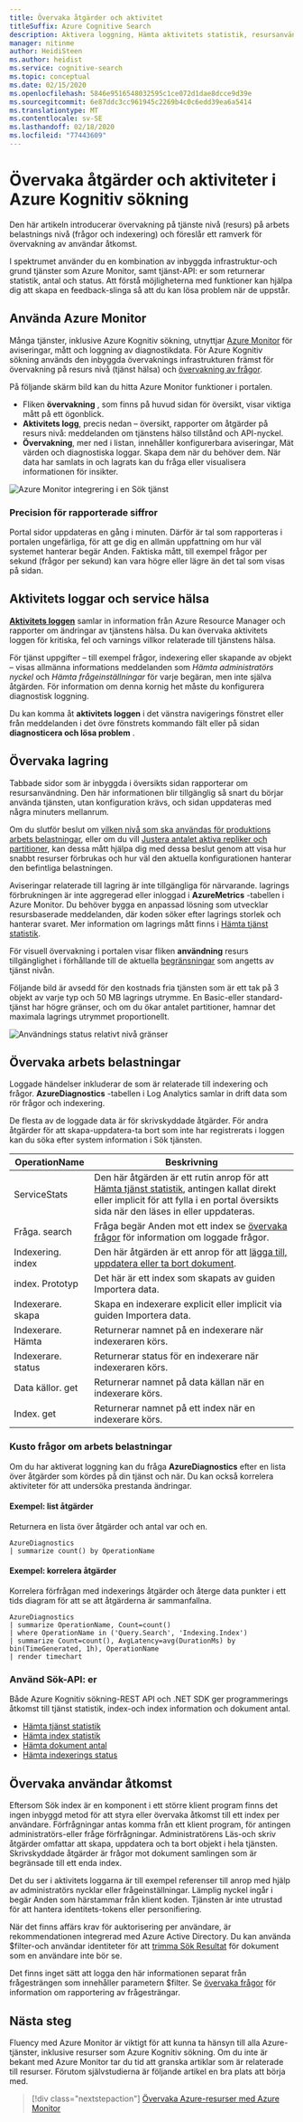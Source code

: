 ```yaml
---
title: Övervaka åtgärder och aktivitet
titleSuffix: Azure Cognitive Search
description: Aktivera loggning, Hämta aktivitets statistik, resursanvändning och andra system data från en Azure Kognitiv sökning-tjänst.
manager: nitinme
author: HeidiSteen
ms.author: heidist
ms.service: cognitive-search
ms.topic: conceptual
ms.date: 02/15/2020
ms.openlocfilehash: 5846e9516548032595c1ce072d1dae8dcce9d39e
ms.sourcegitcommit: 6e87ddc3cc961945c2269b4c0c6edd39ea6a5414
ms.translationtype: MT
ms.contentlocale: sv-SE
ms.lasthandoff: 02/18/2020
ms.locfileid: "77443609"
---
```

# <a name="monitor-operations-and-activity-of-azure-cognitive-search"></a>Övervaka åtgärder och aktiviteter i Azure Kognitiv sökning

Den här artikeln introducerar övervakning på tjänste nivå (resurs) på arbets belastnings nivå (frågor och indexering) och föreslår ett ramverk för övervakning av användar åtkomst.

I spektrumet använder du en kombination av inbyggda infrastruktur-och grund tjänster som Azure Monitor, samt tjänst-API: er som returnerar statistik, antal och status. Att förstå möjligheterna med funktioner kan hjälpa dig att skapa en feedback-slinga så att du kan lösa problem när de uppstår.

## <a name="use-azure-monitor"></a>Använda Azure Monitor

Många tjänster, inklusive Azure Kognitiv sökning, utnyttjar [Azure Monitor](https://docs.microsoft.com/azure/azure-monitor/) för aviseringar, mått och loggning av diagnostikdata. För Azure Kognitiv sökning används den inbyggda övervaknings infrastrukturen främst för övervakning på resurs nivå (tjänst hälsa) och [övervakning av frågor](search-monitor-queries.md).

På följande skärm bild kan du hitta Azure Monitor funktioner i portalen.

+ Fliken **övervakning** , som finns på huvud sidan för översikt, visar viktiga mått på ett ögonblick.
+ **Aktivitets logg**, precis nedan – översikt, rapporter om åtgärder på resurs nivå: meddelanden om tjänstens hälso tillstånd och API-nyckel.
+ **Övervakning**, mer ned i listan, innehåller konfigurerbara aviseringar, Mät värden och diagnostiska loggar. Skapa dem när du behöver dem. När data har samlats in och lagrats kan du fråga eller visualisera informationen för insikter.

![Azure Monitor integrering i en Sök tjänst](./media/search-monitor-usage/azure-monitor-search.png
 "Azure Monitor integrering i en Sök tjänst")

### <a name="precision-of-reported-numbers"></a>Precision för rapporterade siffror

Portal sidor uppdateras en gång i minuten. Därför är tal som rapporteras i portalen ungefärliga, för att ge dig en allmän uppfattning om hur väl systemet hanterar begär Anden. Faktiska mått, till exempel frågor per sekund (frågor per sekund) kan vara högre eller lägre än det tal som visas på sidan.

## <a name="activity-logs-and-service-health"></a>Aktivitets loggar och service hälsa

[**Aktivitets loggen**](https://docs.microsoft.com/azure/azure-monitor/platform/activity-log-view) samlar in information från Azure Resource Manager och rapporter om ändringar av tjänstens hälsa. Du kan övervaka aktivitets loggen för kritiska, fel och varnings villkor relaterade till tjänstens hälsa.

För tjänst uppgifter – till exempel frågor, indexering eller skapande av objekt – visas allmänna informations meddelanden som *Hämta administratörs nyckel* och *Hämta frågeinställningar* för varje begäran, men inte själva åtgärden. För information om denna kornig het måste du konfigurera diagnostisk loggning.

Du kan komma åt **aktivitets loggen** i det vänstra navigerings fönstret eller från meddelanden i det övre fönstrets kommando fält eller på sidan **diagnosticera och lösa problem** .

## <a name="monitor-storage"></a>Övervaka lagring

Tabbade sidor som är inbyggda i översikts sidan rapporterar om resursanvändning. Den här informationen blir tillgänglig så snart du börjar använda tjänsten, utan konfiguration krävs, och sidan uppdateras med några minuters mellanrum. 

Om du slutför beslut om [vilken nivå som ska användas för produktions arbets belastningar](search-sku-tier.md), eller om du vill [Justera antalet aktiva repliker och partitioner](search-capacity-planning.md), kan dessa mått hjälpa dig med dessa beslut genom att visa hur snabbt resurser förbrukas och hur väl den aktuella konfigurationen hanterar den befintliga belastningen.

Aviseringar relaterade till lagring är inte tillgängliga för närvarande. lagrings förbrukningen är inte aggregerad eller inloggad i **AzureMetrics** -tabellen i Azure Monitor. Du behöver bygga en anpassad lösning som utvecklar resursbaserade meddelanden, där koden söker efter lagrings storlek och hanterar svaret. Mer information om lagrings mått finns i [Hämta tjänst statistik](https://docs.microsoft.com/rest/api/searchservice/get-service-statistics#response).

För visuell övervakning i portalen visar fliken **användning** resurs tillgänglighet i förhållande till de aktuella [begränsningar](search-limits-quotas-capacity.md) som angetts av tjänst nivån. 

Följande bild är avsedd för den kostnads fria tjänsten som är ett tak på 3 objekt av varje typ och 50 MB lagrings utrymme. En Basic-eller standard-tjänst har högre gränser, och om du ökar antalet partitioner, hamnar det maximala lagrings utrymmet proportionellt.

![Användnings status relativt nivå gränser](./media/search-monitor-usage/usage-tab.png
 "Användnings status relativt nivå gränser")

## <a name="monitor-workloads"></a>Övervaka arbets belastningar

Loggade händelser inkluderar de som är relaterade till indexering och frågor. **AzureDiagnostics** -tabellen i Log Analytics samlar in drift data som rör frågor och indexering.

De flesta av de loggade data är för skrivskyddade åtgärder. För andra åtgärder för att skapa-uppdatera-ta bort som inte har registrerats i loggen kan du söka efter system information i Sök tjänsten.

| OperationName | Beskrivning |
|---------------|-------------|
| ServiceStats | Den här åtgärden är ett rutin anrop för att [Hämta tjänst statistik](https://docs.microsoft.com/rest/api/searchservice/get-service-statistics), antingen kallat direkt eller implicit för att fylla i en portal översikts sida när den läses in eller uppdateras. |
| Fråga. search |  Fråga begär Anden mot ett index se [övervaka frågor](search-monitor-queries.md) för information om loggade frågor.|
| Indexering. index  | Den här åtgärden är ett anrop för att [lägga till, uppdatera eller ta bort dokument](https://docs.microsoft.com/rest/api/searchservice/addupdate-or-delete-documents). |
| index. Prototyp | Det här är ett index som skapats av guiden Importera data. |
| Indexerare. skapa | Skapa en indexerare explicit eller implicit via guiden Importera data. |
| Indexerare. Hämta | Returnerar namnet på en indexerare när indexeraren körs. |
| Indexerare. status | Returnerar status för en indexerare när indexeraren körs. |
| Data källor. get | Returnerar namnet på data källan när en indexerare körs.|
| Index. get | Returnerar namnet på ett index när en indexerare körs. |

### <a name="kusto-queries-about-workloads"></a>Kusto frågor om arbets belastningar

Om du har aktiverat loggning kan du fråga **AzureDiagnostics** efter en lista över åtgärder som kördes på din tjänst och när. Du kan också korrelera aktiviteter för att undersöka prestanda ändringar.

#### <a name="example-list-operations"></a>Exempel: list åtgärder 

Returnera en lista över åtgärder och antal var och en.

```
AzureDiagnostics
| summarize count() by OperationName
```

#### <a name="example-correlate-operations"></a>Exempel: korrelera åtgärder

Korrelera förfrågan med indexerings åtgärder och återge data punkter i ett tids diagram för att se att åtgärderna är sammanfallna.

```
AzureDiagnostics
| summarize OperationName, Count=count()
| where OperationName in ('Query.Search', 'Indexing.Index')
| summarize Count=count(), AvgLatency=avg(DurationMs) by bin(TimeGenerated, 1h), OperationName
| render timechart
```

### <a name="use-search-apis"></a>Använd Sök-API: er

Både Azure Kognitiv sökning-REST API och .NET SDK ger programmerings åtkomst till tjänst statistik, index-och index information och dokument antal.

+ [Hämta tjänst statistik](/rest/api/searchservice/get-service-statistics)
+ [Hämta index statistik](/rest/api/searchservice/get-index-statistics)
+ [Hämta dokument antal](/rest/api/searchservice/count-documents)
+ [Hämta indexerings status](/rest/api/searchservice/get-indexer-status)

## <a name="monitor-user-access"></a>Övervaka användar åtkomst

Eftersom Sök index är en komponent i ett större klient program finns det ingen inbyggd metod för att styra eller övervaka åtkomst till ett index per användare. Förfrågningar antas komma från ett klient program, för antingen administratörs-eller fråge förfrågningar. Administratörens Läs-och skriv åtgärder omfattar att skapa, uppdatera och ta bort objekt i hela tjänsten. Skrivskyddade åtgärder är frågor mot dokument samlingen som är begränsade till ett enda index. 

Det du ser i aktivitets loggarna är till exempel referenser till anrop med hjälp av administratörs nycklar eller frågeinställningar. Lämplig nyckel ingår i begär Anden som härstammar från klient koden. Tjänsten är inte utrustad för att hantera identitets-tokens eller personifiering.

När det finns affärs krav för auktorisering per användare, är rekommendationen integrerad med Azure Active Directory. Du kan använda $filter-och användar identiteter för att [trimma Sök Resultat](search-security-trimming-for-azure-search-with-aad.md) för dokument som en användare inte bör se. 

Det finns inget sätt att logga den här informationen separat från frågesträngen som innehåller parametern $filter. Se [övervaka frågor](search-monitor-queries.md) för information om rapportering av frågesträngar.

## <a name="next-steps"></a>Nästa steg

Fluency med Azure Monitor är viktigt för att kunna ta hänsyn till alla Azure-tjänster, inklusive resurser som Azure Kognitiv sökning. Om du inte är bekant med Azure Monitor tar du tid att granska artiklar som är relaterade till resurser. Förutom självstudierna är följande artikel en bra plats att börja med.

> [!div class="nextstepaction"]
> [Övervaka Azure-resurser med Azure Monitor](https://docs.microsoft.com/azure/azure-monitor/insights/monitor-azure-resource)
